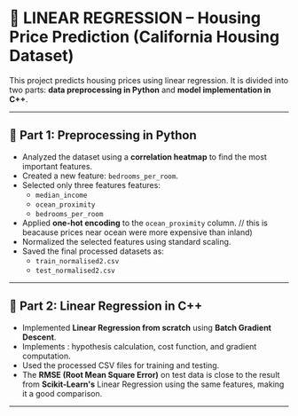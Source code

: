 # 🏡 LINEAR REGRESSION – Housing Price Prediction (California Housing Dataset)

This project predicts housing prices using linear regression. It is divided into two parts: **data preprocessing in Python** and **model implementation in C++**.

---

## 🔹 Part 1: Preprocessing in Python

- Analyzed the dataset using a **correlation heatmap** to find the most important features.
- Created a new feature: `bedrooms_per_room`.
- Selected only three features features:
  - `median_income`
  - `ocean_proximity`
  - `bedrooms_per_room`
- Applied **one-hot encoding** to the `ocean_proximity` column. // this is beacause prices near ocean were more expensive than inland)
- Normalized the selected features using standard scaling.
- Saved the final processed datasets as:
  - `train_normalised2.csv`
  - `test_normalised2.csv`

---

## 🔹 Part 2: Linear Regression in C++

- Implemented **Linear Regression from scratch** using **Batch Gradient Descent**.
- Implements : hypothesis calculation, cost function, and gradient computation.
- Used the processed CSV files for training and testing.
- The **RMSE (Root Mean Square Error)** on test data is close to the result from **Scikit-Learn's** Linear Regression using the same features, making it a good comparison.

---

